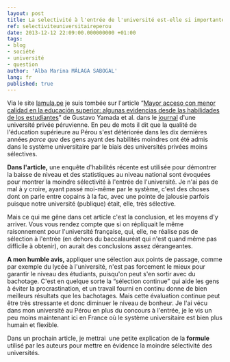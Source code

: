 ```yaml
---
layout: post
title: La selectivité à l'entrée de l'université est-elle si importante?
ref: selectiviteuniversitaireperou
date: 2013-12-12 22:09:00.000000000 +01:00
tags:
- blog
- société
- université
- question
author: 'Alba Marina MÁLAGA SABOGAL'
lang: fr
published: true
---
```


Via le site [lamula.pe](http://corresponsalespe.lamula.pe/2013/12/11/en-10-anos-boom-de-universidades-privadas-perjudico-la-calidad-educativa/corresponsales.pe/ "En 10 años 'boom' de universidades privadas perjudicó la calidad educativa") je suis tombée sur l'article “[Mayor acceso con menor calidad en la educación superior: algunas evidencias desde las habilidades de los estudiantes](http://www.up.edu.pe/revista_apuntes/SiteAssets/Articulo%201%20Yamada%20Castro.pdf "PDF")” de Gustavo Yamada et al. dans le [journal](http://www.up.edu.pe/revista_apuntes/SitePages/ver_articulos_web.aspx?idsec=465&idnum=72 "Revista Apuntes") d'une
université privée péruvienne. En peu de mots il dit que la qualité de l'éducation supérieure au Pérou s'est détériorée dans les dix dernières années *parce que* des gens ayant des habilités moindres ont été admis dans le système universitaire par le biais des universités privées moins sélectives.

**Dans l'article,** une enquête d'habilités récente est utilisée pour démontrer la baisse de niveau et des statistiques au niveau national sont évoquées pour montrer la moindre sélectivité à l'entrée de l'université. Je n'ai pas de mal à y croire, ayant passé moi-même par le système, c'est des choses dont on parle entre copains à la fac, avec une pointe de jalousie parfois puisque notre université (publique) était, elle, très sélective.

Mais ce qui me gêne dans cet article c'est la conclusion, et les moyens d'y arriver. Vous vous rendez compte que si on répliquait le même raisonnement pour l'université française, qui, elle, ne réalise pas de sélection à l'entrée (en dehors du baccalauréat qui n'est quand même pas difficile à obtenir), on aurait des conclusions assez dérangeantes.

**A mon humble avis,** appliquer une sélection aux points de passage, comme par exemple du lycée à l'université, n'est pas forcement le mieux pour garantir le niveau des étudiants, puisqu'on peut s'en sortir avec du bachotage. C'est en quelque sorte la “sélection continue” qui aide les gens à éviter la procrastination, et un travail fourni en continu donne de bien meilleurs résultats que les bachotages. Mais cette évaluation continue peut être très stressante et donc diminuer le niveau de bonheur. Je l'ai vécu dans mon université au Pérou en plus du concours à l'entrée, je le vis un peu moins maintenant ici en France où le système universitaire est bien plus humain et flexible.

Dans un prochain article, je mettrai  une petite explication de la **formule** utilisé par les auteurs pour mettre en évidence la moindre sélectivité des universités.
